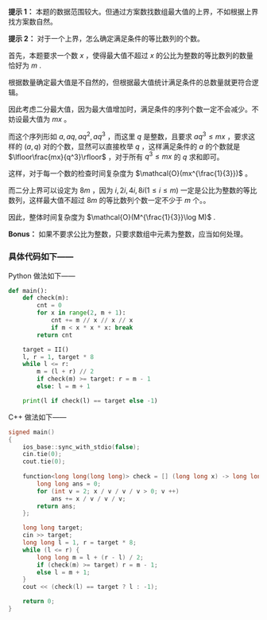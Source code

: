 **提示 1：** 本题的数据范围较大。但通过方案数找数组最大值的上界，不如根据上界找方案数自然。

**提示 2：** 对于一个上界，怎么确定满足条件的等比数列的个数。

首先，本题要求一个数 $x$ ，使得最大值不超过 $x$ 的公比为整数的等比数列的数量恰好为 $m$ .

根据数量确定最大值是不自然的，但根据最大值统计满足条件的总数量就更符合逻辑。

因此考虑二分最大值，因为最大值增加时，满足条件的序列个数一定不会减少。不妨设最大值为 $mx$ 。

而这个序列形如 $a,aq,aq^2,aq^3$ ，而这里 $q$ 是整数，且要求 $aq^3\leq mx$ ，要求这样的 $(a,q)$ 对的个数，显然可以直接枚举 $q$ ，这样满足条件的 $a$ 的个数就是 $\lfloor\frac{mx}{q^3}\rfloor$ ，对于所有 $q^3\leq mx$ 的 $q$ 求和即可。

这样，对于每一个数的检查时间复杂度为 $\mathcal{O}(mx^{\frac{1}{3}})$ 。

而二分上界可以设定为 $8m$ ，因为 $i, 2i, 4i, 8i (1\leq i\leq m)$ 一定是公比为整数的等比数列，这样最大值不超过 $8m$ 的等比数列个数一定不少于 $m$ 个。。

因此，整体时间复杂度为 $\mathcal{O}(M^{\frac{1}{3}}\log M)$ .

**Bonus：** 如果不要求公比为整数，只要求数组中元素为整数，应当如何处理。

### 具体代码如下——

Python 做法如下——

```Python []
def main():
    def check(m):
        cnt = 0
        for x in range(2, m + 1):
            cnt += m // x // x // x
            if m < x * x * x: break
        return cnt

    target = II()
    l, r = 1, target * 8
    while l <= r:
        m = (l + r) // 2
        if check(m) >= target: r = m - 1
        else: l = m + 1

    print(l if check(l) == target else -1)
```

C++ 做法如下——

```cpp []
signed main()
{
    ios_base::sync_with_stdio(false);
    cin.tie(0);
    cout.tie(0);
    
    function<long long(long long)> check = [] (long long x) -> long long {
        long long ans = 0;
        for (int v = 2; x / v / v / v > 0; v ++)
            ans += x / v / v / v;
        return ans;
    };

    long long target;
    cin >> target;
    long long l = 1, r = target * 8;
    while (l <= r) {
        long long m = l + (r - l) / 2;
        if (check(m) >= target) r = m - 1;
        else l = m + 1;
    }
    cout << (check(l) == target ? l : -1);

    return 0;
}
```
